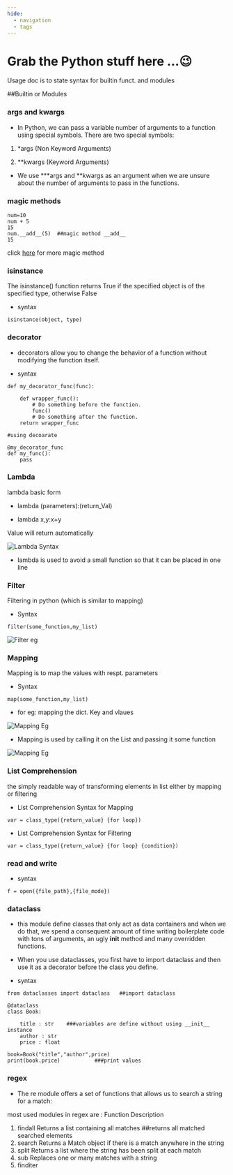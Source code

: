 ```yaml
---
hide:
  - navigation
  - tags
---
```

 
<h1></h1>

# Grab the Python stuff here ...😉

Usage doc is to state syntax for builtin funct. and modules

##Builtin or Modules

### args and kwargs

- In Python, we can pass a variable number of arguments to a function using special symbols. There are two special symbols:

1. *args (Non Keyword Arguments)

2. **kwargs (Keyword Arguments)

- We use ***args and **kwargs as an argument when we are unsure about the number of arguments to pass in the functions.

### magic methods

```
num=10
num + 5
15
num.__add__(5)  ##magic method __add__
15
```

click [here](https://www.tutorialsteacher.com/python/magic-methods-in-python) for more magic method

### isinstance

The isinstance() function returns True if the specified object is of the specified type, otherwise False
 
- syntax
```
isinstance(object, type)
```

### decorator

- decorators allow you to change the behavior of a function without modifying the function itself.
 
- syntax
```
def my_decorator_func(func):

    def wrapper_func():
        # Do something before the function.
        func()
        # Do something after the function.
    return wrapper_func

#using decoarate

@my_decorator_func
def my_func():
    pass

```

### Lambda

lambda basic form
 
- lambda (parameters):(return_Val)

- lambda x,y:x+y

Value will return automatically
 
![Lambda Syntax](./png/lambda_syn.png)

- lambda is used to avoid a small function
so that it can be placed in one line

### Filter
 
Filtering in python (which is similar to mapping)

- Syntax
```
filter(some_function,my_list)
```

![Filter eg](./png/filter_eg.png)

### Mapping

Mapping is to map the values with respt. parameters

- Syntax
```
map(some_function,my_list)
```

- for eg: mapping the dict. Key and vlaues
 
![Mapping Eg](./png/mapping_eg.png)

- Mapping is used by calling it on the List and passing it some function

![Mapping Eg](./png/mapping_eg2.png)

### List Comprehension
 
the simply readable way of transforming elements in list either by mapping or filtering
 
- List Comprehension Syntax for Mapping

```
var = class_type({return_value} {for loop})
```

- List Comprehension Syntax for Filtering

```
var = class_type({return_value} {for loop} {condition})
```
### read and write

- syntax
```
f = open({file_path},{file_mode})
```

### dataclass
 
- this module define classes that only act as data containers and when we do that, we spend a consequent amount of time writing boilerplate code with tons of arguments, an ugly __init__ method and many overridden functions.
 
- When you use dataclasses, you first have to import dataclass and then use it as a decorator before the class you define.

- syntax
```
from dataclasses import dataclass   ##import dataclass

@dataclass
class Book:

    title : str    ###variables are define without using __init__ instance
    author : str
    price : float

book=Book("title","author",price)
print(book.price)           ###print values
```

### regex
- The re module offers a set of functions that allows us to search a string for a match:

most used modules in regex are :
Function	Description
1. findall	Returns a list containing all matches ##returns all matched searched elements
2. search	Returns a Match object if there is a match anywhere in the string
3. split	Returns a list where the string has been split at each match
4. sub	Replaces one or many matches with a string
5. finditer 